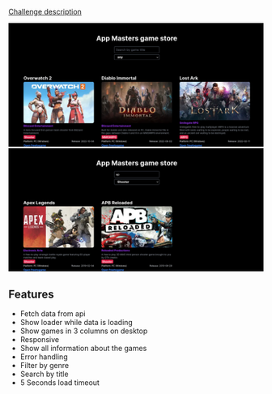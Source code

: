 [Challenge description](https://app-masters.notion.site/Projeto-de-Est-gio-Frontend-React-34d8dcade9f74da29e5e1d4f0d6ef737)

![A picture of a website containing lots of cards showing all kinds of games](./assets/app-masters-game-store1.png)
![A picture of a website containing lots of cards showing search results to a shooter game with the query 'ap'](./assets/app-masters-game-store2.png)

## Features

- Fetch data from api
- Show loader while data is loading
- Show games in 3 columns on desktop
- Responsive
- Show all information about the games
- Error handling
- Filter by genre
- Search by title
- 5 Seconds load timeout
